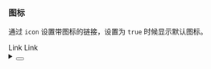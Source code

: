 ### 图标

通过 `icon` 设置带图标的链接，设置为 `true` 时候显示默认图标。

 <div class='cell-demo'>
    <yc-space>
      <yc-link href="link" icon>Link</yc-link>
      <yc-link href="link" disabled icon>Link</yc-link>
    </yc-space>
</div>

<details>
<summary>
 <button class="code-btn"  >
    <icon-code />
 </button>
</summary>

```vue
<template>
  <div>
    <yc-space>
      <yc-link
        href="link"
        icon
        >Link</yc-link
      >
      <yc-link
        href="link"
        disabled
        icon
        >Link</yc-link
      >
    </yc-space>
  </div>
  <div>
    <yc-space>
      <yc-link href="link">
        <template #icon>
          <icon-edit />
        </template>
        Link
      </yc-link>
      <yc-link
        href="link"
        disabled>
        <template #icon>
          <icon-edit />
        </template>
        Link
      </yc-link>
    </yc-space>
  </div>
</template>
```

</details>
